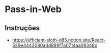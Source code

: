 # Pass-in-Web

## Instruções

- https://efficient-sloth-d85.notion.site/React-529e4443080a4d889f7a0714aa09348c
